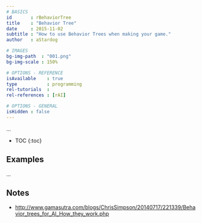 ```yaml
---
# BASICS
id       : rBehaviorTree
title    : "Behavior Tree"
date     : 2015-11-02
subtitle : "How to use Behavior Trees when making your game."
author   : aStardog

# IMAGES
bg-img-path  : "001.png"
bg-img-scale : 150%

# OPTIONS - REFERENCE
isAvailable    : true
type           : programming
rel-tutorials  : 
rel-references : [rAI]

# OPTIONS - GENERAL
isHidden : false
---
```

...

* TOC
{:toc}

## Examples

...

## Notes

* http://www.gamasutra.com/blogs/ChrisSimpson/20140717/221339/Behavior_trees_for_AI_How_they_work.php